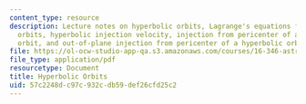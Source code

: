 ```yaml
---
content_type: resource
description: Lecture notes on hyperbolic orbits, Lagrange's equations for hyperbolic
  orbits, hyperbolic injection velocity, injection from pericenter of a hyperbolic
  orbit, and out-of-plane injection from pericenter of a hyperbolic orbit.
file: https://ol-ocw-studio-app-qa.s3.amazonaws.com/courses/16-346-astrodynamics-fall-2008/57c2248dc97c932cdb59def26cfd25c2_lec_11.pdf
file_type: application/pdf
resourcetype: Document
title: Hyperbolic Orbits
uid: 57c2248d-c97c-932c-db59-def26cfd25c2
---
```

